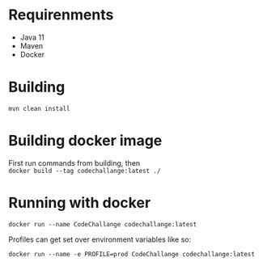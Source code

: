 # Requirenments
- Java 11 
- Maven
- Docker

# Building
`mvn clean install`

# Building docker image

First run commands from building, then  
`docker build --tag codechallange:latest ./`

# Running with docker

`docker run --name CodeChallange codechallange:latest`

Profiles can get set over environment variables like so:

`docker run --name -e PROFILE=prod CodeChallange codechallange:latest`

